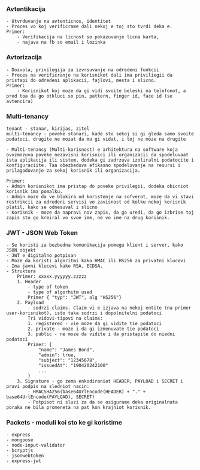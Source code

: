 ### Avtentikacija

    - Utvrduvanje na avtenticnos, identitet
    - Proces vo koj verificrame dali nekoj e toj sto tvrdi deka e.
    Primer:
        - Verifikacija na licnost so pokazuvanje licna karta,
        - najava na fb so email i lozinka

### Avtorizacija

    - Dozvola, privilegija za izvrsuvanje na odredeni funkcii
    - Proces na verificranje na korisnikot dali ima priviliegii da pristapi do odredeni aplikacii, fajlovi, mesta i slicno.
    Primer:    
        - Korisnikot koj moze da gi vidi svoite beleski na telefonot, a pred toa da go otkluci so pin, pattern, finger id, face id (se avtencira)

### Multi-tenancy

    tenant - stanar, kirijas, zitel
    multi-tenancy - poveke stanari, kade sto sekoj si gi gleda samo svoite podatoci, drugite ne mozat da mu gi vidat, i toj ne moze na drugite

    - Multi-tenancy (Multi-korisnost) e arhitektura na software koja ovozmozuva poveke nezavisni korisnici ili organizacii da spodeluvaat ista aplikacija ili sistem, dodeka gi zadrzuva izoliralni podatocite i konfiguraciite. Taa obezbeduva efikasno spodeluvanje na resursi i prilagoduvanje za sekoj korisnik ili organizacija.

    Primer:
    - Admin korisnikot ima pristap do poveke privilegii, dodeka obicniot korisnik ima pomalku.
    - Admin moze da ve blokira od koristenje na sofverot, moze da vi stavi restrikcii za odredeni servisi vo zavisnost od kolku nekoj korisnik platil, kako se odnesuval i slicno
    - Korisnik - moze da napravi nov zapis, da go uredi, da go izbrise toj zapis sto go kreiral vo svoe ime, ne vo ime na drug korisnik.

### JWT - JSON Web Token

    - Se koristi za bezbedna komunikacija pomegu klient i server, kako JSON objekt
    - JWT e digitalno potpisan
    - Moze da koristi algoritmi kako HMAC ili HS256 za privatni klucevi
    - Ima javni klucevi kako RSA, ECDSA.
    - Struktura
        Primer: xxxxx.yyyyyy.zzzzz
        1. Header
            - type of token
            - type of algorhitm used
            Primer { "typ": "JWT", alg "HS256"}
        2. Payload
            - sodrzi claims. Claim vi e izjava na nekoj entite (na primer user-korisnikot), isto taka sodrzi i dopolnitelni podatoci
            Tri vidovi-tipovi na claims:
            1. registered - vie moze da gi vidite tie podatoci
            2. private - moze i da gi izmenuvate tie podatoci
            3. public - ne moze da vidite i da pristapite do niedni podatoci
            Primer: {
                "name": "James Bond",
                "admin": true,
                "subject": "12345678",
                "issuedAt": "190420242100"
                ...
            }
        3. Signature - go zema enkodiraniot HEADER, PAYLOAD i SECRET i pravi podpis na sledniot nacin:
            - HMACSHA256(base64UrlEncode(HEADER) + "." + base64UrlEncode(PAYLOAD), SECRET)
            - Potpisot ni sluzi za da se osigurame deka originalnata poraka ne bila promeneta na pat kon krajniot korisnik.

 ### Packets - moduli koi sto ke gi koristime
    - express
    - mongoose
    - node-input-validator
    - bcryptjs
    - jsonwebtoken
    - express-jwt